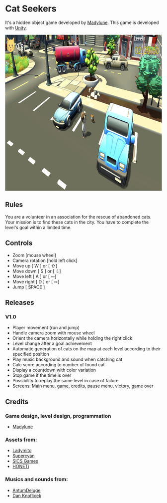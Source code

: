 # Cat Seekers
It's a hidden object game developed by [Madylune](https://github.com/Madylune).
This game is developed with [Unity](https://unity.com/fr).

<p align="center">
  <img src="cover.png" alt="Couverture du jeu" height="500">
</p>

## Rules
You are a volunteer in an association for the rescue of abandoned cats. Your mission is to find these cats in the city. 
You have to complete the level's goal within a limited time.

## Controls
- Zoom [mouse wheel]
- Camera rotation [hold left click]
- Move up [ W ] or [ ⇧]
- Move down [ S ] or [ ⇩]
- Move left [ A ] or [ ⇦]
- Move right [ D ] or [ ⇨]
- Jump [ SPACE ]

## Releases
### V1.0
- Player movement (run and jump)
- Handle camera zoom with mouse wheel
- Orient the camera horizontally while holding the right click
- Level change after a goal achievement
- Automatic generation of cats on the map at each level according to their specified position
- Play music background and sound when catching cat
- Calc score according to number of found cat
- Display a countdown with color variation
- Stop game if the time is over
- Possibility to replay the same level in case of failure
- Screens: Main menu, game, credits, pause menu, victory, game over

## Credits
### Game design, level design, programmation
- [Madylune](https://github.com/Madylune)
### Assets from:
- [Ladymito](https://assetstore.unity.com/publishers/6371)
- [Supercyan](https://assetstore.unity.com/publishers/22143)
- [SICS Games](https://assetstore.unity.com/publishers/18116)
- [HONETi](https://assetstore.unity.com/publishers/5245)
### Musics and sounds from:
- [AntumDeluge](https://opengameart.org/users/antumdeluge)
- [Dan Knoflicek](https://opengameart.org/users/macro)
